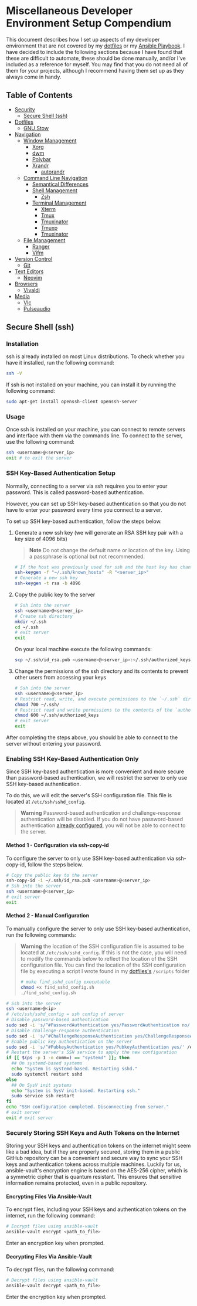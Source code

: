 # Miscellaneous Developer Environment Setup Compendium

This document describes how I set up aspects of my developer environment that are not covered by my [dotfiles](https://github.com/Kaweees/dotfiles) or my [Ansible Playbook](https://github.com/Kaweees/ansible). I have decided to include the following sections because I have found that these are difficult to automate, these should be done manually, and/or I've included as a reference for myself. You may find that you do not need all of them for your projects, although I recommend having them set up as they always come in handy.

## Table of Contents
- [Security](#security)
  - [Secure Shell (ssh)](#secure-shell-ssh)
- [Dotfiles](#dotfiles)
  - [GNU Stow](#gnu-stow)
- [Navigation](#navigation)
  - [Window Management](#window-management)
    - [Xorg](#xorg)
    - [dwm](#dwm)
    - [Polybar](#polybar)
    - [Xrandr](#xrandr)
      - [autorandr](#autorandr)
  - [Command Line Navigation](#command-line-navigation)
    - [Semantical Differences](#semantical-differences)
    - [Shell Management](#shell-management)
      - [Zsh](#zsh)
    - [Terminal Management](#terminal-management)
      - [Xterm](#xterm)
      - [Tmux](#tmux)
      - [Tmuxinator](#tmuxinator)
      - [Tmuxp](#tmuxp)
      - [Tmuxinator]()
  - [File Management](#file-management)
    - [Ranger](#ranger)
    - [Vifm](#vifm)
- [Version Control](#version-control)
  - [Git](#git)
- [Text Editors](#text-editors)
  - [Neovim](#neovim)
- [Browsers](#browsers)
  - [Vivaldi](#vivaldi)
- [Media](#media)
  - [Vlc](#vlc)
  - [Pulseaudio](#pulseaudio)

## Secure Shell (ssh)

### Installation

ssh is already installed on most Linux distributions. To check whether you have it installed, run the following command:
```sh
ssh -V
```

If ssh is not installed on your machine, you can install it by running the following command:
```sh
sudo apt-get install openssh-client openssh-server
```

### Usage

Once ssh is installed on your machine, you can connect to remote servers and interface with them via the commands line. To connect to the server, use the following command:
```sh
ssh <username>@<server_ip>
exit # to exit the server
```

### SSH Key-Based Authentication Setup

Normally, connecting to a server via ssh requires you to enter your password. This is called password-based authentication. 

However, you can set up SSH key-based authentication so that you do not have to enter your password every time you connect to a server. 

To set up SSH key-based authentication, follow the steps below.

1. Generate a new ssh key (we will generate an RSA SSH key pair with a key size of 4096 bits)
    > **Note** Do not change the default name or location of the key. Using a passphrase is optional but not recommended.
    ```sh
    # If the host was previously used for ssh and the host key has changed, remove the old host key
    ssh-keygen -f "~/.ssh/known_hosts" -R "<server_ip>"
    # Generate a new ssh key
    ssh-keygen -t rsa -b 4096
    ```
2. Copy the public key to the server
    ```sh
    # Ssh into the server
    ssh <username>@<server_ip>
    # Create ssh directory
    mkdir ~/.ssh
    cd ~/.ssh
    # exit server
    exit
    ```
    On your local machine execute the following commands:
    ```sh
    scp ~/.ssh/id_rsa.pub <username>@<server_ip>:~/.ssh/authorized_keys
    ```
3. Change the permissions of the ssh directory and its contents to prevent other users from accessing your keys
    ```sh
    # Ssh into the server
    ssh <username>@<server_ip>
    # Restrict read, write, and execute permissions to the `~/.ssh` directory to only the owner (`username`)
    chmod 700 ~/.ssh/
    # Restrict read and write permissions to the contents of the `authorized_keys` directory to only the owner (`username`)
    chmod 600 ~/.ssh/authorized_keys
    # exit server
    exit
    ```
After completing the steps above, you should be able to connect to the server without entering your password.

### Enabling SSH Key-Based Authentication Only

Since SSH key-based authentication is more convenient and more secure than password-based authentication, we will restrict the server to only use SSH key-based authentication.

To do this, we will edit the server's SSH configuration file. This file is located at `/etc/ssh/sshd_config`.

> **Warning** Password-based authentication and challenge-response authentication will be disabled. If you do not have password-based authentication [already configured](#setting-up-ssh-key-based-authentication), you will not be able to connect to the server.

#### Method 1 - Configuration via ssh-copy-id

To configure the server to only use SSH key-based authentication via ssh-copy-id, follow the steps below.

```bash
# Copy the public key to the server
ssh-copy-id -i ~/.ssh/id_rsa.pub <username>@<server_ip>
# Ssh into the server
ssh <username>@<server_ip>
# exit server
exit
```

#### Method 2 - Manual Configuration

To manually configure the server to only use SSH key-based authentication, run the following commands:

> **Warning** the location of the SSH configuration file is assumed to be located at `/etc/ssh/sshd_config`. If this is not the case, you will need to modify the commands below to reflect the location of the SSH configuration file. You can find the location of the SSH configuration file by executing a script I wrote found in my [dotfiles's](https://github.com/Kaweees/dotfiles) `/scripts` folder 
> ```sh
> # make find_sshd_config executable
> chmod +x find_sshd_config.sh
> ./find_sshd_config.sh

```bash
# Ssh into the server
ssh <username>@<ip>
# /etc/ssh/sshd_config = ssh config of server 
# Disable password-based authentication
sudo sed -i 's/^#PasswordAuthentication yes/PasswordAuthentication no/' /etc/ssh/sshd_config
# Disable challenge-response authentication
sudo sed -i 's/^#ChallengeResponseAuthentication yes/ChallengeResponseAuthentication no/' /etc/ssh/sshd_config
# Enable public key authentication on the server 
sudo sed -i 's/^#PubkeyAuthentication yes/PubkeyAuthentication yes/' /etc/ssh/sshd_config
# Restart the server's SSH service to apply the new configuration
if [[ $(ps -p 1 -o comm=) == "systemd" ]]; then
  ## On systemd-based systems
  echo "System is systemd-based. Restarting sshd."
  sudo systemctl restart sshd
else
  ## On SysV init systems
  echo "System is SysV init-based. Restarting ssh."
  sudo service ssh restart
fi
echo "SSH configuration completed. Disconnecting from server."
# exit server
exit # exit server
```

### Securely Storing SSH Keys and Auth Tokens on the Internet

Storing your SSH keys and authentication tokens on the internet might seem like a bad idea, but if they are properly secured, storing them in a public GitHub repository can be a convenient and secure way to sync your SSH keys and authentication tokens across multiple machines. Luckily for us, ansible-vault's encryption engine is based on the AES-256 cipher, which is a symmetric cipher that is quantum resistant. This ensures that sensitive information remains protected, even in a public repository.

#### Encrypting Files Via Ansible-Vault

To encrypt files, including your SSH keys and authentication tokens on the internet, run the following command:

```sh
# Encrypt files using ansible-vault
ansible-vault encrypt <path_to_file>
```

Enter an encryption key when prompted.

#### Decrypting Files Via Ansible-Vault

To decrypt files, run the following command:

```sh
# Decrypt files using ansible-vault
ansible-vault decrypt <path_to_file>
```

Enter the encryption key when prompted.
